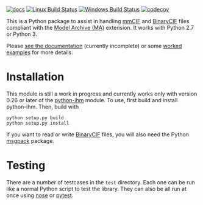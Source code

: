 [![docs](https://readthedocs.org/projects/python-ma/badge/)](https://python-ma.readthedocs.org/)
[![Linux Build Status](https://github.com/ihmwg/python-ma/workflows/build/badge.svg)](https://github.com/ihmwg/python-ma/actions?query=workflow%3Abuild)
[![Windows Build Status](https://ci.appveyor.com/api/projects/status/5o28oe477ii8ur4h?svg=true)](https://ci.appveyor.com/project/benmwebb/python-ma)
[![codecov](https://codecov.io/gh/ihmwg/python-ma/branch/main/graph/badge.svg)](https://codecov.io/gh/ihmwg/python-ma)

This is a Python package to assist in handling [mmCIF](http://mmcif.wwpdb.org/)
and [BinaryCIF](https://github.com/dsehnal/BinaryCIF) files compliant with the
[Model Archive (MA)](https://mmcif.wwpdb.org/dictionaries/mmcif_ma.dic/Index/)
extension. It works with Python 2.7 or Python 3.

Please [see the documentation](https://python-ma.readthedocs.org/)
(currently incomplete) or some
[worked examples](https://github.com/ihmwg/python-ma/tree/main/examples)
for more details.

# Installation

This module is still a work in progress and currently works only with
version 0.26 or later of the [python-ihm](https://github.com/ihmwg/python-ihm)
module. To use, first build and install python-ihm. Then, build with

```
python setup.py build
python setup.py install
```

If you want to read or write [BinaryCIF](https://github.com/dsehnal/BinaryCIF)
files, you will also need the
Python [msgpack](https://github.com/msgpack/msgpack-python) package.

# Testing

There are a number of testcases in the `test` directory. Each one can be run
like a normal Python script to test the library. They can also be all run at
once using [nose](https://nose.readthedocs.io/en/latest/)
or [pytest](https://docs.pytest.org/en/latest/).

